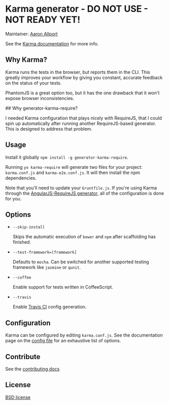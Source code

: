 # Karma generator - DO NOT USE - NOT READY YET!

Maintainer: [Aaron Allport](https://github.com/aaronallport)

See the [Karma documentation](http://karma-runner.github.com/) for more info.


## Why Karma?

Karma runs the tests in the browser, but reports them in the CLI. This greatly improves your workflow by giving you constant, accurate feedback on the status of your tests.

PhantomJS is a great option too, but it has the one drawback that it won't expose browser inconsistencies.

## Why generator-karma-require?

I needed Karma configuration that plays nicely with RequireJS, that I could spin up automatically after running another RequireJS-based generator. This is designed to address that problem.


## Usage

Install it globally `npm install -g generator-karma-require`.

Running `yo karma-require` will generate two files for your project: `karma.conf.js` and `karma-e2e.conf.js`. It will then install the npm dependencies.

Note that you'll need to update your `Gruntfile.js`. If you're using Karma through the [AngularJS-RequireJS generator](https://github.com/aaronallport/generator-angular-require), all of the configuration is done for you.


## Options

* `--skip-install`

  Skips the automatic execution of `bower` and `npm` after scaffolding has finished.

* `--test-framework=[framework]`

  Defaults to `mocha`. Can be switched for another supported testing framework like `jasmine` or `qunit`.

* `--coffee`

  Enable support for tests written in CoffeeScript.

* `--travis`

  Enable [Travis CI](https://travis-ci.org/) config generation.
  
  
## Configuration

Karma can be configured by editing `karma.conf.js`. See the documentation page on the [config file](http://karma-runner.github.com/0.10/config/configuration-file.html) for an exhaustive list of options.


## Contribute

See the [contributing docs](https://github.com/yeoman/yeoman/blob/master/contributing.md)


## License

[BSD license](http://opensource.org/licenses/bsd-license.php)
